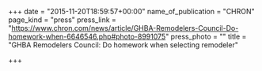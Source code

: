 +++
date = "2015-11-20T18:59:57+00:00"
name_of_publication = "CHRON"
page_kind = "press"
press_link = "https://www.chron.com/news/article/GHBA-Remodelers-Council-Do-homework-when-6646546.php#photo-8991075"
press_photo = ""
title = "GHBA Remodelers Council: Do homework when selecting remodeler"

+++
